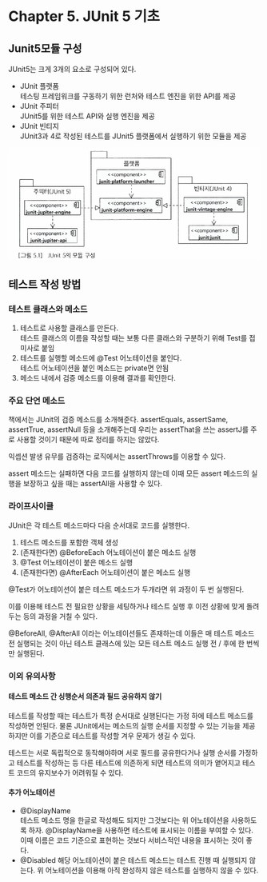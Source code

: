 # Chapter 5. JUnit 5 기초

## Junit5모듈 구성

JUnit5는 크게 3개의 요소로 구성되어 있다.

- JUnit 플랫폼  
   테스팅 프레임워크를 구동하기 위한 런처와 테스트 엔진을 위한 API를 제공
- JUnit 주피터  
   JUnit5를 위한 테스트 API와 실행 엔진을 제공
- JUnit 빈티지  
   JUnit3과 4로 작성된 테스트를 JUnit5 플랫폼에서 실행하기 위한 모듈을 제공

![alt text](image/JUnit_5_구성.png)

## 테스트 작성 방법

### 테스트 클래스와 메소드

1. 테스트로 사용할 클래스를 만든다.  
   테스트 클래스의 이름을 작성할 때는 보통 다른 클래스와 구분하기 위해 Test를 접미사로 붙임
2. 테스트를 실행할 메소드에 @Test 어노테이션을 붙인다.  
   테스트 어노테이션을 붙인 메소드는 private면 안됨
3. 메소드 내에서 검증 메소드를 이용해 결과를 확인한다.

### 주요 단언 메소드

책에서는 JUnit의 검증 메소드를 소개해준다. assertEquals, assertSame, assertTrue, assertNull 등을 소개해주는데 우리는 assertThat을 쓰는 assertJ를 주로 사용할 것이기 때문에 따로 정리를 하지는 않았다.

익셉션 발생 유무를 검증하는 로직에서는 assertThrows를 이용할 수 있다.

assert 메소드는 실패하면 다음 코드를 실행하지 않는데 이때 모든 assert 메소드의 실행을 보장하고 싶을 때는 assertAll을 사용할 수 있다.

### 라이프사이클

JUnit은 각 테스트 메소드마다 다음 순서대로 코드를 실행한다.

1. 테스트 메소드를 포함한 객체 생성
2. (존재한다면) @BeforeEach 어노테이션이 붙은 메소드 실행
3. @Test 어노테이션이 붙은 메소드 실행
4. (존재한다면) @AfterEach 어노테이션이 붙은 메소드 실행

@Test가 어노테이션이 붙은 테스트 메소드가 두개라면 위 과정이 두 번 실행된다.

이를 이용해 테스트 전 필요한 상황을 세팅하거나 테스트 실행 후 이전 상황에 맞게 돌려두는 등의 과정을 거칠 수 있다.

@BeforeAll, @AfterAll 이라는 어노테이션들도 존재하는데 이들은 매 테스트 메소드 전 실행되는 것이 아닌 테스트 클래스에 있는 모든 테스트 메소드 실행 전 / 후에 한 번씩만 실행된다.

### 이외 유의사항

#### 테스트 메소드 간 싱행순서 의존과 필드 공유하지 않기

테스트를 작성할 때는 테스트가 특정 순서대로 실행된다는 가정 하에 테스트 메소드를 작성하면 안된다. 물론 JUnit에서는 메소드의 실행 순서를 지정할 수 있는 기능을 제공하지만 이를 기준으로 테스트를 작성할 겨우 문제가 생길 수 있다.

테스트는 서로 독립적으로 동작해야하며 서로 필드를 공유한다거나 실행 순서를 가정하고 테스트를 작성하는 등 다른 테스트에 의존하게 되면 테스트의 의미가 옅어지고 테스트 코드의 유지보수가 어려워질 수 있다.

#### 추가 어노테이션

- @DisplayName  
   테스트 메소드 명을 한글로 작성해도 되지만 그것보다는 위 어노테이션을 사용하도록 하자. @DisplayName을 사용하면 테스트에 표시되는 이름을 부여할 수 있다. 이때 이름은 코드 기준으로 표현하는 것보다 서비스적인 내용을 표시하는 것이 좋다.
- @Disabled
  해당 어노테이션이 붙은 테스트 메소드는 테스트 진행 때 실행되지 않는다. 위 어노테이션을 이용해 아직 완성하지 않은 테스트를 실행하지 않을 수 있다.
